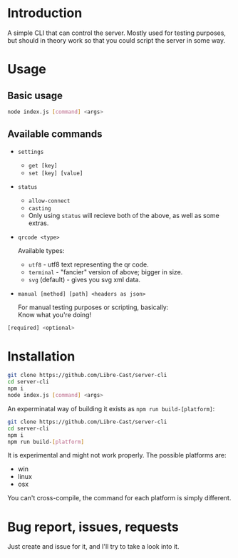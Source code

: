 # Introduction
A simple CLI that can control the server. Mostly used for testing purposes, but should in theory work so that you could script the server in some way.


# Usage
## Basic usage
```bash
node index.js [command] <args>
```

## Available commands
* `settings`
    * `get [key]`
    * `set [key] [value]`
* `status`
    * `allow-connect`
    * `casting`
    * Only using `status` will recieve both of the above, as well as some extras.
* `qrcode <type>`

    Available types:
    * `utf8` - utf8 text representing the qr code.
    * `terminal` - "fancier" version of above; bigger in size.
    * `svg` (default) - gives you svg xml data.

* `manual [method] [path] <headers as json>`

    For manual testing purposes or scripting, basically: \
    Know what you're doing!

```bash
[required] <optional>
```

# Installation
```bash
git clone https://github.com/Libre-Cast/server-cli
cd server-cli
npm i
node index.js [command] <args>
```

An experminatal way of building it exists as `npm run build-[platform]`:
```bash
git clone https://github.com/Libre-Cast/server-cli
cd server-cli
npm i
npm run build-[platform]
```

It is experimental and might not work properly. The possible platforms are:
* win
* linux
* osx

You can't cross-compile, the command for each platform is simply different.


# Bug report, issues, requests
Just create and issue for it, and I'll try to take a look into it.
